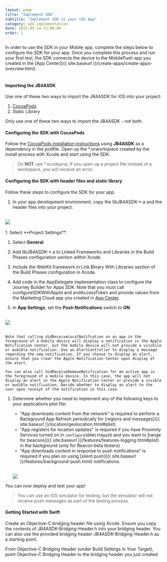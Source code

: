 ```yaml
---
layout: page
title: "Implement SDK"
subtitle: "Implement SDK in your iOS App"
category: sdk-implementation
date: 2015-05-14 12:00:00
order: 1
---
```

In order to use the SDK in your Mobile app, complete the steps below to configure the SDK for your app. Once you complete this process and run your first test, the SDK connects the device to the MobilePush app you created in the [App Center]({{ site.baseurl }}/create-apps/create-apps-overview.html).<br/><br/>

<h4>Importing the JB4ASDK</h4>
Use one of these two ways to import the JB4ASDK for iOS into your project:

1.	[CocoaPods](https://guides.cocoapods.org/using/using-cocoapods.html)
1.	Static Library

Only use one of these two ways to import the JB4ASDK - not both.

<h4>Configuring the SDK with CocoaPods</h4>

Follow the [CocoaPods installation instructions](https://guides.cocoapods.org/using/using-cocoapods.html) using **JB4ASDK** as a dependency in the podfile. Open up the *.xcworkspace created by the install process with Xcode and start using the SDK.

> Do <b>NOT</b> use *.xcodeproj. If you open up a project file instead of a workspace, you will receive an error.<br/>

<h4>Configuring the SDK with header files and static library</h4>

Follow these steps to configure the SDK for your app.<br/>

1.  In your app development environment, copy the libJB4ASDK-*.a and the header files into your project.
<br/>
 <img class="img-responsive" src="{{ site.baseurl }}/assets/iossdk-artifacts.png" /><br/>
<br/>
1.  Select **Project Settings**. 

1.  Select **General**.

1.  Add libJB4ASDK-*.a to Linked Frameworks and Libraries in the Build Phases configuration section within Xcode.

1.	Include the WebKit.framework in Link Binary With Libraries section of the Build Phases configuration in Xcode.

1.  Add code in the AppDelegate implementation class to configure the Journey Builder for Apps SDK. Note that you must call configureSDKWithAppId and andAccessToken and provide values from the Marketing Cloud app you created in <a href="https://https://appcenter-auth.s1.marketingcloudapps.com/" target="_blank">App Center<a/>.

	<script src="https://gist.github.com/sfmc-mobilepushsdk/346819617929db86b842.js"></script>

1.	In **App Settings**, set the **Push Notifications** switch to **ON**. 
<br/>
 <img class="img-responsive" src="{{ site.baseurl }}/assets/pushNotifications.png" /><br/>
<br/>

	Note that calling didReceiveLocalNotifcation on an app in the foreground of a mobile device will display a notification in the Apple Notification Center, but the mobile device will not provide a visibile or audible notification. Use an AlertController to display a message regarding the new notification. If you choose to display an alert, ensure that you clear the Apple Notification Center upon display of the alert.

	You can also call didReceiveRemoveNotification for an active app in the foreground of a mobile device. In this case, the app will not display an alert in the Apple Notification Center or provide a visible or audible notification. Decide whether to display an alert to the user upon receipt of the notification in this case.

1.  Determine whether you need to implement any of the following keys to your applications plist file:

	* "App downloads content from the network" is required to perform a Background App Refresh periodically for [regions and messages]({{ site.baseurl }}/location/geolocation.html#plist).
	* "App registers for location updates" is required if you have Proximity Services turned on in `configureSDKWithAppID` and you want to [range for beacons]({{ site.baseurl }}/features/features-logging.html#plist) in the background (only for Beacon beta testers)
	* "App downloads content in response to push notifications" is required if you plan on using [silent push]({{ site.baseurl }}/features/background-push.html) notifications.

	<br/><img class="img-responsive" src="{{ site.baseurl }}/assets/background_modes_plist_entry.png" /><br/>

You can now deploy and test your app! 

> You can use an iOS simulator for testing, but the simulator will not receive push messages as part of the testing process.

<h4>Getting Started with Swift</h4>
Create an Objective-C bridging header file using Xcode. Ensure you copy the contents of JB4ASDK-Bridging-Header.h into your bridging header. You can also use the provided bridging header JB4ASDK-Bridging-Header.h as a starting point.

From Objective-C Bridging Header (under Build Settings in Your Target), point Objective-C Bridging Header to the bridging header you just created.<br/><br/>
